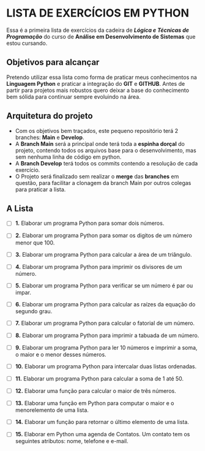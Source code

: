 # LISTA DE EXERCÍCIOS EM PYTHON

Essa é a primeira lista de exercícios da cadeira de **_Lógica e Técnicas de Programação_** do curso de **Análise em Desenvolvimento de Sistemas** que estou cursando.

## Objetivos para alcançar

Pretendo utilizar essa lista como forma de praticar meus conhecimentos na **Linguagem Python** e praticar a integração do **GIT** e **GITHUB**.
Antes de partir para projetos mais robustos quero deixar a base do conhecimento bem sólida para continuar sempre evoluindo na área.

## Arquitetura do projeto

- Com os objetivos bem traçados, este pequeno repositório terá 2 branches: **Main** e **Develop**.
- A **Branch Main** será a principal onde terá toda a **espinha dorçal** do projeto, contendo todos os arquivos base para o desenvolvimento, mas sem nenhuma linha de código em python.
- A **Branch Develop** terá todos os commits contendo a resolução de cada exercício.
- O Projeto será finalizado sem realizar o **merge** das **branches** em questão, para facilitar a clonagem da branch Main por outros colegas para praticar a lista.

## A Lista

- [ ] **1.** Elaborar um programa Python para somar dois números.

- [ ] **2.** Elaborar um programa Python para somar os digitos de um número menor que 100.
 
- [ ] **3.** Elaborar um programa Python para calcular a área de um triângulo.
 
- [ ] **4.** Elaborar um programa Python para imprimir os divisores de um número.
 
- [ ] **5.** Elaborar um programa Python para verificar se um número é par ou impar.
 
- [ ] **6.** Elaborar um programa Python para calcular as raízes da equação do segundo grau.
 
- [ ] **7.** Elaborar um programa Python para calcular o fatorial de um número.
 
- [ ] **8.** Elaborar um programa Python para imprimir a tabuada de um número.
 
- [ ] **9.** Elaborar um programa Python para ler 10 números e imprimir a soma, o maior e o menor desses números.
 
- [ ] **10.** Elaborar um programa Python para intercalar duas listas ordenadas.
 
- [ ] **11.** Elaborar um programa Python para calcular a soma de 1 até 50.
 
- [ ] **12.** Elaborar uma função para calcular o maior de três números.
 
- [ ] **13.** Elaborar uma função em Python para computar o maior e o menorelemento de uma lista.
 
- [ ] **14.** Elaborar um função para retornar o último elemento de uma lista.

- [ ] **15.** Elaborar em Python uma agenda de Contatos. Um contato tem os seguintes atributos: nome, telefone e e-mail.